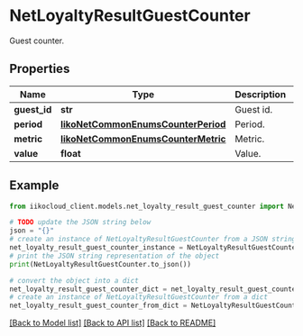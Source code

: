 # NetLoyaltyResultGuestCounter

Guest counter.

## Properties

Name | Type | Description | Notes
------------ | ------------- | ------------- | -------------
**guest_id** | **str** | Guest id. | [optional] 
**period** | [**IikoNetCommonEnumsCounterPeriod**](IikoNetCommonEnumsCounterPeriod.md) | Period. | [optional] 
**metric** | [**IikoNetCommonEnumsCounterMetric**](IikoNetCommonEnumsCounterMetric.md) | Metric. | [optional] 
**value** | **float** | Value. | [optional] 

## Example

```python
from iikocloud_client.models.net_loyalty_result_guest_counter import NetLoyaltyResultGuestCounter

# TODO update the JSON string below
json = "{}"
# create an instance of NetLoyaltyResultGuestCounter from a JSON string
net_loyalty_result_guest_counter_instance = NetLoyaltyResultGuestCounter.from_json(json)
# print the JSON string representation of the object
print(NetLoyaltyResultGuestCounter.to_json())

# convert the object into a dict
net_loyalty_result_guest_counter_dict = net_loyalty_result_guest_counter_instance.to_dict()
# create an instance of NetLoyaltyResultGuestCounter from a dict
net_loyalty_result_guest_counter_from_dict = NetLoyaltyResultGuestCounter.from_dict(net_loyalty_result_guest_counter_dict)
```
[[Back to Model list]](../README.md#documentation-for-models) [[Back to API list]](../README.md#documentation-for-api-endpoints) [[Back to README]](../README.md)


